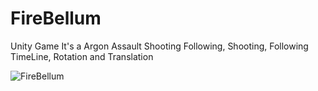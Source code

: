 # FireBellum
Unity Game It's a Argon Assault 
Shooting 
Following, Shooting, Following TimeLine, Rotation and Translation


![FireBellum](https://github.com/MaryamMozaffari99/FireBellum/assets/108430847/83ea8468-3dab-4e99-ba26-d693d8fc63f8)
